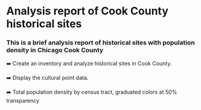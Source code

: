# Analysis report of Cook County historical sites

### This is a brief analysis report of historical sites with population density in Chicago Cook County

:arrow_right: Create an inventory and analyze historical sites in Cook County. 

:arrow_right: Display the cultural point data. 

:arrow_right: Total population density by census tract, graduated colors at 50% transparency


